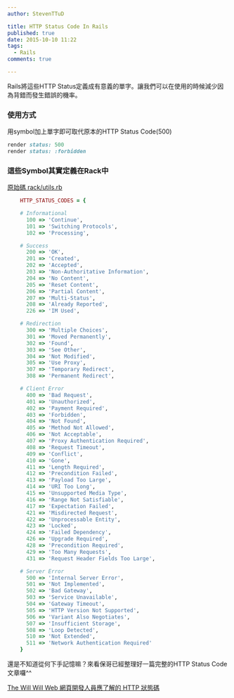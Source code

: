 ```yaml
---
author: StevenTTuD

title: HTTP Status Code In Rails
published: true
date: 2015-10-10 11:22
tags:
  - Rails
comments: true

---
```

Rails將這些HTTP Status定義成有意義的單字。讓我們可以在使用的時候減少因為背錯而發生錯誤的機率。

### 使用方式

用symbol加上單字即可取代原本的HTTP Status Code(500)

```rb
render status: 500
render status: :forbidden
```

### 這些Symbol其實定義在Rack中

[原始碼 rack/utils.rb](https://github.com/rack/rack/blob/master/lib/rack/utils.rb#L452-L515)

```rb
    HTTP_STATUS_CODES = {

    # Informational
      100 => 'Continue',
      101 => 'Switching Protocols',
      102 => 'Processing',

    # Success
      200 => 'OK',
      201 => 'Created',
      202 => 'Accepted',
      203 => 'Non-Authoritative Information',
      204 => 'No Content',
      205 => 'Reset Content',
      206 => 'Partial Content',
      207 => 'Multi-Status',
      208 => 'Already Reported',
      226 => 'IM Used',

    # Redirection
      300 => 'Multiple Choices',
      301 => 'Moved Permanently',
      302 => 'Found',
      303 => 'See Other',
      304 => 'Not Modified',
      305 => 'Use Proxy',
      307 => 'Temporary Redirect',
      308 => 'Permanent Redirect',

    # Client Error
      400 => 'Bad Request',
      401 => 'Unauthorized',
      402 => 'Payment Required',
      403 => 'Forbidden',
      404 => 'Not Found',
      405 => 'Method Not Allowed',
      406 => 'Not Acceptable',
      407 => 'Proxy Authentication Required',
      408 => 'Request Timeout',
      409 => 'Conflict',
      410 => 'Gone',
      411 => 'Length Required',
      412 => 'Precondition Failed',
      413 => 'Payload Too Large',
      414 => 'URI Too Long',
      415 => 'Unsupported Media Type',
      416 => 'Range Not Satisfiable',
      417 => 'Expectation Failed',
      421 => 'Misdirected Request',
      422 => 'Unprocessable Entity',
      423 => 'Locked',
      424 => 'Failed Dependency',
      426 => 'Upgrade Required',
      428 => 'Precondition Required',
      429 => 'Too Many Requests',
      431 => 'Request Header Fields Too Large',

    # Server Error
      500 => 'Internal Server Error',
      501 => 'Not Implemented',
      502 => 'Bad Gateway',
      503 => 'Service Unavailable',
      504 => 'Gateway Timeout',
      505 => 'HTTP Version Not Supported',
      506 => 'Variant Also Negotiates',
      507 => 'Insufficient Storage',
      508 => 'Loop Detected',
      510 => 'Not Extended',
      511 => 'Network Authentication Required'
    }
```
還是不知道從何下手記憶嘛？來看保哥已經整理好一篇完整的HTTP Status Code文章囉^^

[The Will Will Web 網頁開發人員應了解的 HTTP 狀態碼](http://blog.miniasp.com/post/2009/01/16/Web-developer-should-know-about-HTTP-Status-Code.aspx)